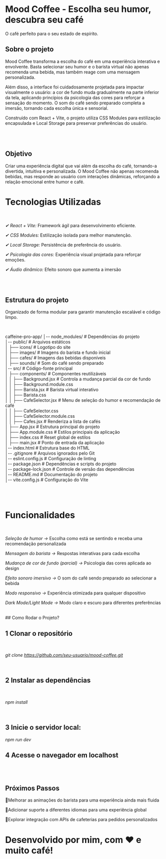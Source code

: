 # Mood Coffee - Escolha seu humor, descubra seu café
O café perfeito para o seu estado de espírito.
<br>

## Sobre o projeto

Mood Coffee transforma a escolha do café em uma experiência interativa e envolvente. Basta selecionar seu humor e o barista virtual não apenas recomenda uma bebida, mas também reage com uma mensagem personalizada.

Além disso, a interface foi cuidadosamente projetada para impactar visualmente o usuário: a cor de fundo muda gradualmente na parte inferior da tela, aplicando princípios da psicologia das cores para reforçar a sensação do momento. O som do café sendo preparado completa a imersão, tornando cada escolha única e sensorial.

Construído com React + Vite, o projeto utiliza CSS Modules para estilização encapsulada e Local Storage para preservar preferências do usuário.

<br>
<br>

## Objetivo

Criar uma experiência digital que vai além da escolha do café, tornando-a divertida, intuitiva e personalizada. O Mood Coffee não apenas recomenda bebidas, mas responde ao usuário com interações dinâmicas, reforçando a relação emocional entre humor e café.

# Tecnologias Utilizadas

<br>

*✔ React + Vite:* Framework ágil para desenvolvimento eficiente.

*✔ CSS Modules:* Estilização isolada para melhor manutenção.

*✔ Local Storage:* Persistência de preferência do usuário.

*✔ Psicologia das cores:* Experiência visual projetada para reforçar emoções.

*✔ Áudio dinâmico:* Efeito sonoro que aumenta a imersão 

<br>
<br>

## Estrutura do projeto

Organizado de forma modular para garantir manutenção escalável e código limpo.

<br>

caffeine-pro-app/
│-- node_modules/             # Dependências do projeto  
│-- public/                   # Arquivos estáticos  
│   ├── icons/                # Logotipo do site  
│   ├── images/               # Imagens do barista e fundo inicial  
│   ├── cafes/                # Imagens das bebidas disponíveis  
│   ├── sounds/               # Som do café sendo preparado  
│-- src/                      # Código-fonte principal  
│   ├── components/           # Componentes reutilizáveis  
│   │   ├── Background.jsx    # Controla a mudança parcial da cor de fundo  
│   │   ├── Background.module.css  
│   │   ├── Barista.jsx       # Barista virtual interativo  
│   │   ├── Barista.css  
│   │   ├── CafeSelector.jsx  # Menu de seleção do humor e recomendação de café  
│   │   ├── CafeSelector.css  
│   │   ├── CafeSelector.module.css  
│   │   ├── Cafes.jsx         # Renderiza a lista de cafés  
│   ├── App.jsx               # Estrutura principal do projeto  
│   ├── App.module.css        # Estilos principais da aplicação  
│   ├── index.css             # Reset global de estilos  
│   ├── main.jsx              # Ponto de entrada da aplicação  
│-- index.html                # Estrutura base do HTML  
│-- .gitignore                # Arquivos ignorados pelo Git  
│-- eslint.config.js          # Configuração de linting  
│-- package.json              # Dependências e scripts do projeto  
│-- package-lock.json         # Controle de versão das dependências  
│-- README.md                 # Documentação do projeto  
│-- vite.config.js            # Configuração do Vite

<br>
<br>

# Funcionalidades

<br>

*Seleção de humor →* Escolha como está se sentindo e receba uma recomendação personalizada

*Mensagem do barista →* Respostas interativas para cada escolha

*Mudança de cor de fundo (parcial) →* Psicologia das cores aplicada ao design

*Efeito sonoro imersivo →* O som do café sendo preparado ao selecionar a bebida

*Modo responsivo →* Experiência otimizada para qualquer dispositivo

*Dark Mode/Light Mode →* Modo claro e escuro para diferentes preferências

<br>
## Como Rodar o Projeto?

<br>

## 1️ Clonar o repositório

<br>

*git clone https://github.com/seu-usuario/mood-coffee.git*

<br>


## 2️ Instalar as dependências

<br>

*npm install*

<br>

## 3 Inicie o servidor local:

*npm run dev*

## 4 Acesse o navegador em localhost

<br>
<br>

## Próximos Passos

🔹Melhorar as animações do barista para uma experiência ainda mais fluida
<br>

🔹Adicionar suporte a diferentes idiomas para uma experiência global
<br>

🔹Explorar integração com APIs de cafeterias para pedidos personalizados
<br>

# Desenvolvido por mim, com ❤️ e muito café!



